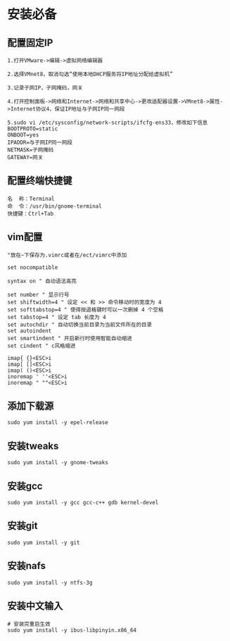 # 安装必备

## 配置固定IP

    1.打开VMware->编辑->虚拟网络编辑器

    2.选择VMnet8，取消勾选“使用本地DHCP服务将IP地址分配给虚拟机”

    3.记录子网IP，子网掩码，网关

    4.打开控制面板->网络和Internet->网络和共享中心->更改适配器设置->VMnet8->属性->Internet协议4，保证IP地址与子网IP同一网段

    5.sudo vi /etc/sysconfig/network-scripts/ifcfg-ens33，修改如下信息
    BOOTPROTO=static
    ONBOOT=yes
    IPADDR=与子网IP同一网段
    NETMASK=子网掩码
    GATEWAY=网关

## 配置终端快捷键

    名  称：Terminal
    命  令：/usr/bin/gnome-terminal
    快捷键：Ctrl+Tab

## vim配置

    "放在~下保存为.vimrc或者在/ect/vimrc中添加

    set nocompatible

    syntax on " 自动语法高亮

    set number " 显示行号
    set shiftwidth=4 " 设定 << 和 >> 命令移动时的宽度为 4
    set softtabstop=4 " 使得按退格键时可以一次删掉 4 个空格
    set tabstop=4 " 设定 tab 长度为 4
    set autochdir " 自动切换当前目录为当前文件所在的目录
    set autoindent
    set smartindent " 开启新行时使用智能自动缩进
    set cindent " c风格缩进

    imap{ {}<ESC>i
    imap[ []<ESC>i
    imap( ()<ESC>i
    inoremap ' ''<ESC>i
    inoremap " ""<ESC>i

## 添加下载源

    sudo yum install -y epel-release

## 安装tweaks

    sudo yum install -y gnome-tweaks

## 安装gcc

    sudo yum install -y gcc gcc-c++ gdb kernel-devel

## 安装git

    sudo yum install -y git

## 安装nafs

    sudo yum install -y ntfs-3g

## 安装中文输入

    # 安装完重启生效
    sudo yum install -y ibus-libpinyin.x86_64
